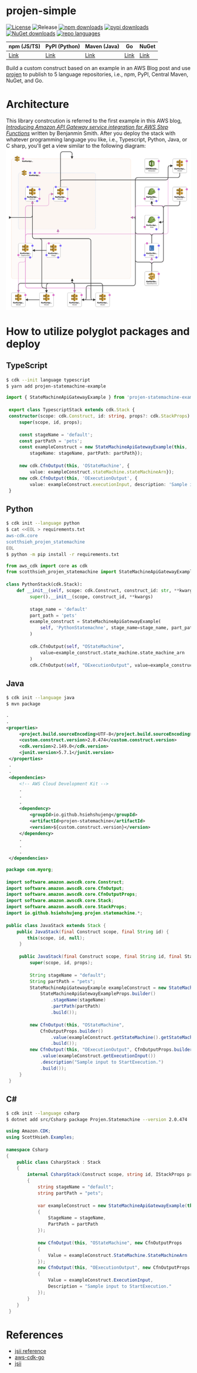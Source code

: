 # projen-simple  
[![License](https://img.shields.io/badge/License-Apache%202.0-green)](https://opensource.org/licenses/Apache-2.0) ![Release](https://github.com/HsiehShuJeng/projen-simple/workflows/Release/badge.svg) [![npm downloads](https://img.shields.io/npm/dt/projen-statemachine-example?label=npm%20downloads&style=plastic)](https://img.shields.io/npm/dt/projen-statemachine-example?label=npm%20downloads&style=plastic) [![pypi downloads](https://img.shields.io/pypi/dm/scotthsieh-projen-statemachine?label=pypi%20downloads&style=plastic)](https://img.shields.io/pypi/dm/scotthsieh-projen-statemachine?label=pypi%20downloads&style=plastic) [![NuGet downloads](https://img.shields.io/nuget/dt/Projen.Statemachine?label=NuGet%20downloads&style=plastic)](https://img.shields.io/nuget/dt/Projen.Statemachine?label=NuGet%20downloads&style=plastic) [![repo languages](https://img.shields.io/github/languages/count/HsiehShuJeng/projen-simple?label=repo%20languages&style=plastic)](https://img.shields.io/github/languages/count/HsiehShuJeng/projen-simple?label=repo%20languages&style=plastic)  

| npm (JS/TS) | PyPI (Python) | Maven (Java) | Go | NuGet |
| --- | --- | --- | --- | --- |
| [Link](https://www.npmjs.com/package/projen-simple) | [Link](https://pypi.org/project/scotthsieh_projen_statemachine/) | [Link](https://search.maven.org/artifact/io.github.hsiehshujeng/projen-statemachine) | [Link](https://github.com/HsiehShuJeng/projen-statemachine-go) | [Link](https://www.nuget.org/packages/Projen.Statemachine/) |  

Build a custom construct based on an example in an AWS Blog post and use [projen](https://github.com/projen/projen) to publish to 5 language repositories, i.e., npm, PyPI, Central Maven, NuGet, and Go.  

# Architecture  
This library constrcution is referred to the first example in this AWS blog, [*Introducing Amazon API Gateway service integration for AWS Step Functions*](https://aws.amazon.com/tw/blogs/compute/introducing-amazon-api-gateway-service-integration-for-aws-step-functions/) written by Benjanmin Smith. After you deploy the stack with whatever programming language you like, i.e., Typescript, Python, Java, or C sharp, you'll get a view similar to the following diagram:  
![image](https://raw.githubusercontent.com/HsiehShuJeng/projen-simple/main/images/designer_view.png)  

# How to utilize polyglot packages and deploy     
## TypeScript
   ```bash
   $ cdk --init language typescript
   $ yarn add projen-statemachine-example
   ```
   ```typescript
   import { StateMachineApiGatewayExample } from 'projen-statemachine-example';

    export class TypescriptStack extends cdk.Stack {
    constructor(scope: cdk.Construct, id: string, props?: cdk.StackProps) {
        super(scope, id, props);

        const stageName = 'default';
        const partPath = 'pets';
        const exampleConstruct = new StateMachineApiGatewayExample(this, 'KerKer', {
            stageName: stageName, partPath: partPath});

        new cdk.CfnOutput(this, 'OStateMachine', {
            value: exampleConstruct.stateMachine.stateMachineArn});
        new cdk.CfnOutput(this, 'OExecutionOutput', {
            value: exampleConstruct.executionInput, description: 'Sample input to StartExecution.'});
    }
   ```
## Python  
   ```bash
   $ cdk init --language python
   $ cat <<EOL > requirements.txt
aws-cdk.core
scotthsieh_projen_statemachine
EOL
   $ python -m pip install -r requirements.txt
   ```
   ```python
   from aws_cdk import core as cdk
   from scotthsieh_projen_statemachine import StateMachineApiGatewayExample

   class PythonStack(cdk.Stack):
       def __init__(self, scope: cdk.Construct, construct_id: str, **kwargs) -> None:
            super().__init__(scope, construct_id, **kwargs)
            
            stage_name = 'default'
            part_path = 'pets'
            example_construct = StateMachineApiGatewayExample(
                self, 'PythonStatemachne', stage_name=stage_name, part_path=part_path,
            )

            cdk.CfnOutput(self, "OStateMachine",
                value=example_construct.state_machine.state_machine_arn
            )
            cdk.CfnOutput(self, "OExecutionOutput", value=example_construct.execution_input, description="Sample input to StartExecution.")
   ```
## Java  
   ```bash
   $ cdk init --language java
   $ mvn package
   ```
   ```xml
   .
   .
   <properties>
        <project.build.sourceEncoding>UTF-8</project.build.sourceEncoding>
        <custom.construct.version>2.0.474</custom.construct.version>
        <cdk.version>2.149.0</cdk.version>
        <junit.version>5.7.1</junit.version>
    </properties>
    .
    .
    <dependencies>
        <!-- AWS Cloud Development Kit -->
        .
        .
        .
        <dependency>
            <groupId>io.github.hsiehshujeng</groupId>
            <artifactId>projen-statemachine</artifactId>
            <version>${custom.construct.version}</version>
        </dependency>
        .
        .
        .
    </dependencies>
   ```
   ```java
   package com.myorg;

   import software.amazon.awscdk.core.Construct;
   import software.amazon.awscdk.core.CfnOutput;
   import software.amazon.awscdk.core.CfnOutputProps;
   import software.amazon.awscdk.core.Stack;
   import software.amazon.awscdk.core.StackProps;
   import io.github.hsiehshujeng.projen.statemachine.*;
   
   public class JavaStack extends Stack {
       public JavaStack(final Construct scope, final String id) {
           this(scope, id, null);
        }

        public JavaStack(final Construct scope, final String id, final StackProps props) {
            super(scope, id, props);
            
            String stageName = "default";
            String partPath = "pets";
            StateMachineApiGatewayExample exampleConstruct = new StateMachineApiGatewayExample(this, "KerKer",
                StateMachineApiGatewayExampleProps.builder()
                    .stageName(stageName)
                    .partPath(partPath)
                    .build());

            new CfnOutput(this, "OStateMachine",
                CfnOutputProps.builder()
                    .value(exampleConstruct.getStateMachine().getStateMachineArn())
                    .build());
            new CfnOutput(this, "OExecutionOutput", CfnOutputProps.builder()
                .value(exampleConstruct.getExecutionInput())
                .description("Sample input to StartExecution.")
                .build());
        }
    }
   ```
## C#  
   ```bash
   $ cdk init --language csharp
   $ dotnet add src/Csharp package Projen.Statemachine --version 2.0.474
   ```
   ```cs
   using Amazon.CDK;
   using ScottHsieh.Examples;
   
   namespace Csharp
   {
       public class CsharpStack : Stack
       {
           internal CsharpStack(Construct scope, string id, IStackProps props = null) : base(scope, id, props)
           {
               string stageName = "default";
               string partPath = "pets";
               
               var exampleConstruct = new StateMachineApiGatewayExample(this, "KerKer", new StateMachineApiGatewayExampleProps
               {
                   StageName = stageName,
                   PartPath = partPath
               });
               
               new CfnOutput(this, "OStateMachine", new CfnOutputProps
               {
                   Value = exampleConstruct.StateMachine.StateMachineArn
               });
               new CfnOutput(this, "OExecutionOutput", new CfnOutputProps
               {
                   Value = exampleConstruct.ExecutionInput,
                   Description = "Sample input to StartExecution."
               });
           }
       }
    }
```


# References  
* [jsii reference](https://github.com/cdklabs/jsii-release)  
* [aws-cdk-go](https://github.com/aws/aws-cdk-go)  
* [jsii](https://github.com/aws/jsii)  